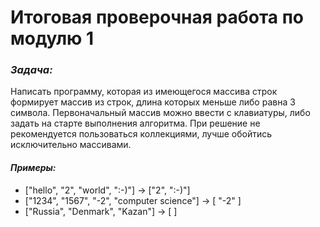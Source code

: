 # Итоговая проверочная работа по модулю 1

### _Задача:_ 
Написать программу, которая из имеющегося массива строк формирует массив из строк, длина которых меньше либо равна 3 символа. Первоначальный массив можно ввести с клавиатуры, либо задать на старте выполнения алгоритма. При решение не рекомендуется пользоваться коллекциями, лучше обойтись исключительно массивами.

#### _Примеры:_
- ["hello", "2", "world", ":-)"] -> ["2", ":-)"]
- ["1234", "1567", "-2", "computer science"] -> [ "-2" ]
- ["Russia", "Denmark", "Kazan"] -> [ ]

